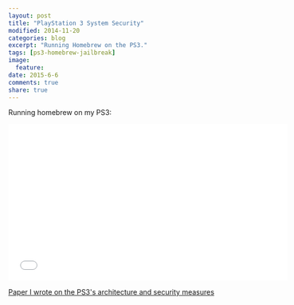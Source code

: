 ```yaml
---
layout: post
title: "PlayStation 3 System Security"
modified: 2014-11-20
categories: blog
excerpt: "Running Homebrew on the PS3."
tags: [ps3-homebrew-jailbreak]
image:
  feature:
date: 2015-6-6
comments: true
share: true
---
```



Running homebrew on my PS3:

<iframe width="560" height="315" src="//www.youtube.com/embed/W3fcZkHv4wY" frameborder="0"> </iframe>

<a href="https://www.cs.uaf.edu/2012/fall/cs441/students/sc_ps3.pdf">Paper I wrote on the PS3's architecture and security measures</a>